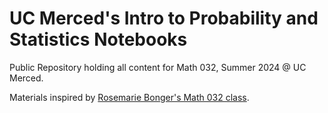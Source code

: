 # UC Merced's Intro to Probability and Statistics Notebooks


Public Repository holding all content for Math 032, Summer 2024 @ UC Merced.


Materials inspired by [Rosemarie Bonger's Math 032 class](https://github.com/rosemariebongers/UCM-Jupyter).
